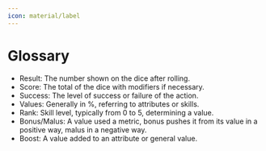 ```yaml
---
icon: material/label 
---
```

# Glossary

- Result: The number shown on the dice after rolling.
- Score: The total of the dice with modifiers if necessary.
- Success: The level of success or failure of the action.
- Values: Generally in %, referring to attributes or skills.
- Rank: Skill level, typically from 0 to 5, determining a value.
- Bonus/Malus: A value used a metric, bonus pushes it from its value in a positive way, malus in a negative way.  
- Boost: A value added to an attribute or general value.  
